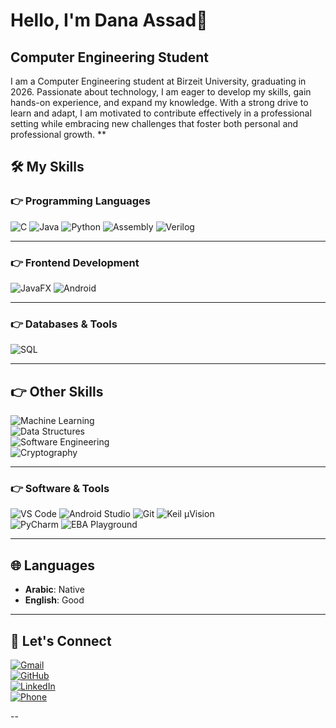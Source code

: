 # Hello, I'm Dana Assad👋

##  Computer Engineering Student

I am a Computer Engineering student at Birzeit University, graduating in 2026. Passionate about technology,
I am eager to develop my skills, gain hands-on experience, and expand my knowledge. With a strong drive to learn and adapt,
I am motivated to contribute effectively in a professional setting while embracing new challenges that foster both personal and professional growth. **


## 🛠️ My Skills  

### 👉 Programming Languages  
![C](https://img.shields.io/badge/C-%2300599C.svg?style=for-the-badge&logo=c&logoColor=white)
![Java](https://img.shields.io/badge/Java-%23ED8B00.svg?style=for-the-badge&logo=openjdk&logoColor=white)
![Python](https://img.shields.io/badge/Python-%233776AB.svg?style=for-the-badge&logo=python&logoColor=white)
![Assembly](https://img.shields.io/badge/Assembly-%23800080.svg?style=for-the-badge)
![Verilog](https://img.shields.io/badge/-Verilog-red?style=flat-square)

---

### 👉 Frontend Development  
![JavaFX](https://img.shields.io/badge/JavaFX-%236DB33F.svg?style=for-the-badge)
![Android](https://img.shields.io/badge/Android-%23009D54.svg?style=for-the-badge&logo=android&logoColor=white)

---

### 👉 Databases & Tools  
![SQL](https://img.shields.io/badge/SQL-%230052CC.svg?style=for-the-badge&logo=sqlite&logoColor=white)

---
## 👉 Other Skills  
![Machine Learning](https://img.shields.io/badge/Machine%20Learning-%23FF6F00.svg?style=for-the-badge&logo=tensorflow&logoColor=white)  
![Data Structures](https://img.shields.io/badge/Data%20Structures-%23DC143C.svg?style=for-the-badge)  
![Software Engineering](https://img.shields.io/badge/Software%20Engineering-%23007ACC.svg?style=for-the-badge&logo=visualstudio&logoColor=white)  
![Cryptography](https://img.shields.io/badge/Cryptography-%23000000.svg?style=for-the-badge&logo=openssl&logoColor=white)  

---
### 👉 Software & Tools  
![VS Code](https://img.shields.io/badge/VS%20Code-%23007ACC.svg?style=for-the-badge&logo=visualstudiocode&logoColor=white)
![Android Studio](https://img.shields.io/badge/Android%20Studio-%233DDC84.svg?style=for-the-badge&logo=androidstudio&logoColor=white)
![Git](https://img.shields.io/badge/Git-%23F05032.svg?style=for-the-badge&logo=git&logoColor=white)
![Keil µVision](https://img.shields.io/badge/-Keil_µVision-0099cc)  
![PyCharm](https://img.shields.io/badge/-PyCharm-green)
![EBA Playground](https://img.shields.io/badge/EBA_Playground-%2300A1B2.svg?style=for-the-badge&logo=python&logoColor=white)

---
## 🌐 Languages  
- **Arabic**: Native  
- **English**: Good   

---

## 🤝 Let's Connect  
[![Gmail](https://img.shields.io/badge/Gmail-D14836?style=for-the-badge&logo=gmail&logoColor=white)](mailto:dana.gassad03@gmail.com)  
[![GitHub](https://img.shields.io/badge/GitHub-181717?style=for-the-badge&logo=github&logoColor=white)](https://github.com/DanaAssad315)  
[![LinkedIn](https://img.shields.io/badge/LinkedIn-0077B5?style=for-the-badge&logo=linkedin&logoColor=white)](https://www.linkedin.com/in/dana-assad-813106331/)  
[![Phone](https://img.shields.io/badge/Phone-25D366?style=for-the-badge&logo=whatsapp&logoColor=white)](tel:+970569153203)  

--
